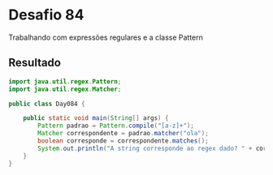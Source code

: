 # Desafio 84

Trabalhando com expressões regulares e a classe Pattern

## Resultado

```java
import java.util.regex.Pattern;
import java.util.regex.Matcher;

public class Day084 {

    public static void main(String[] args) {
        Pattern padrao = Pattern.compile("[a-z]+");
        Matcher correspondente = padrao.matcher("ola");
        boolean corresponde = correspondente.matches();
        System.out.println("A string corresponde ao regex dado? " + corresponde);
    }
}
```